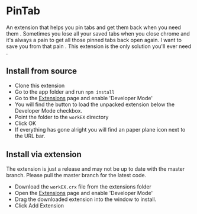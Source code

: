 # PinTab
An extension that helps you pin tabs and get them back when you need them . 
Sometimes you lose all your saved tabs when you close chrome and it's always a pain to get all those pinned tabs back open again. I want to save you from that pain . This extension is the only solution you'll ever need . 


## Install from source
* Clone this extension
* Go to the app folder and run `npm install`
* Go to the [Extensions](chrome://extensions) page and enable 'Developer Mode'
* You will find the button to load the unpacked extension below the Developer Mode checkbox.
* Point the folder to the `workEX` directory
* Click OK 
* If everything has gone alright you will find an paper plane icon next to the URL bar. 

## Install via extension
The extension is just a release and may not be up to date with the master branch. Please pull the master branch for the latest code. 
* Download the `workEX.crx` file from the extensions folder
* Open the [Extensions](chrome://extensions) page and enable 'Developer Mode'
* Drag the downloaded extension into the window to install.
* Click Add Extension
